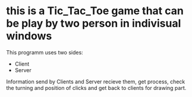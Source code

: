 # this is a Tic_Tac_Toe game that can be play by two person in indivisual windows

This programm uses two sides:

 - Client
 - Server

Information send by Clients and Server recieve them, get process, check the turning and position of clicks and get back to clients for drawing part.
